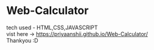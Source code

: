 # Web-Calculator 
tech used - HTML,CSS,JAVASCRIPT        
vist here -> https://priyaanshii.github.io/Web-Calculator/                 
Thankyou :D
